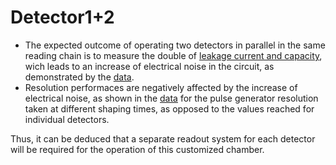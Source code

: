# Detector1+2
- The expected outcome of operating two detectors in parallel in the same reading chain is to measure the double of [leakage current and capacity](Detectors1+2/Is_Ceq), wich leads to an increase of electrical noise in the circuit, as demonstrated by the [data](Detectors1+2/Is_Ceq/Data).
- Resolution performaces are negatively affected by the increase of electrical noise, as shown in the [data](Detectors1+2/Shaping_time/Data) for the pulse generator resolution taken at different shaping times, as opposed to the values reached for individual detectors.
  
Thus, it can be deduced that a separate readout system for each detector will be required for the operation of this customized chamber.
